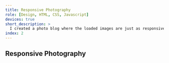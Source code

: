 ```yaml
---
title: Responsive Photography
role: [Design, HTML, CSS, Javascript]
devices: true
short_description: >
  I created a photo blog where the loaded images are just as responsive as the layout.
index: 2
---
```


## Responsive Photography